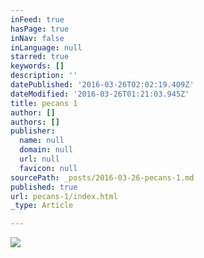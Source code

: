 ```yaml
---
inFeed: true
hasPage: true
inNav: false
inLanguage: null
starred: true
keywords: []
description: ''
datePublished: '2016-03-26T02:02:19.409Z'
dateModified: '2016-03-26T01:21:03.945Z'
title: pecans 1
author: []
authors: []
publisher:
  name: null
  domain: null
  url: null
  favicon: null
sourcePath: _posts/2016-03-26-pecans-1.md
published: true
url: pecans-1/index.html
_type: Article

---
```

![](https://the-grid-user-content.s3-us-west-2.amazonaws.com/fd65d7e3-7bdb-4625-aa27-ba72c91bccba.jpg)